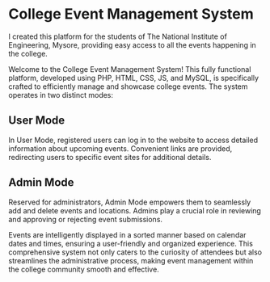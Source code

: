 # College Event Management System

I created this platform for the students of The National Institute of Engineering, Mysore, providing easy access to all the events happening in the college.

Welcome to the College Event Management System! This fully functional platform, developed using PHP, HTML, CSS, JS, and MySQL, is specifically crafted to efficiently manage and showcase college events. The system operates in two distinct modes:

## User Mode
In User Mode, registered users can log in to the website to access detailed information about upcoming events. Convenient links are provided, redirecting users to specific event sites for additional details.

## Admin Mode
Reserved for administrators, Admin Mode empowers them to seamlessly add and delete events and locations. Admins play a crucial role in reviewing and approving or rejecting event submissions.

Events are intelligently displayed in a sorted manner based on calendar dates and times, ensuring a user-friendly and organized experience. This comprehensive system not only caters to the curiosity of attendees but also streamlines the administrative process, making event management within the college community smooth and effective.


